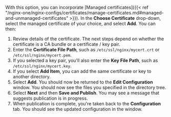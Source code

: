 ---
---

With this option, you can incorporate [Managed certificates]({{< ref "/nginx-one/nginx-configs/certificates/manage-certificates.md#managed-and-unmanaged-certificates" >}}).
In the **Choose Certificate** drop-down, select the managed certificate of your choice, and select **Add**. You can then:

1. Review details of the certificate. The next steps depend on whether the certificate is a CA bundle or a certificate / key pair.
1. Enter the **Certificate File Path**, such as `/etc/ssl/nginx/mycert.crt` or `/etc/ssl/nginx/mycert.pem`.
1. If you selected a key pair, you'll also enter the **Key File Path**, such as `/etc/ssl/nginx/mycert.key`.
1. If you select **Add Item**, you can add the same certificate or key to another directory.
1. Select **Add**. You should now be returned to the **Edit Configuration** window.
   You should now see the files you specified in the directory tree.
1. Select **Next** and then **Save and Publish**.
   You may see a message that suggests publication is in progress.
1. When publication is complete, you're taken back to the **Configuration** tab. You should see the updated configuration in the window.
